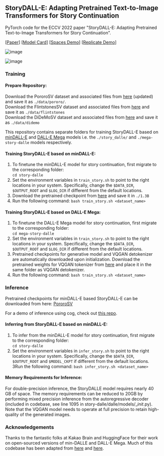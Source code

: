 ## StoryDALL-E: Adapting Pretrained Text-to-Image Transformers for Story Continuation

PyTorch code for the ECCV 2022 paper "StoryDALL-E: Adapting Pretrained Text-to-Image Transformers for Story Continuation".

\[[Paper](https://arxiv.org/abs/2209.06192)\] \[[Model Card](https://github.com/adymaharana/storydalle/blob/main/MODEL_CARD.MD)\] \[[Spaces Demo](https://huggingface.co/spaces/ECCV2022/storydalle)\] \[[Replicate Demo](https://replicate.com/adymaharana/story-dalle)\]

![image](./assets/story_dalle_predictions.png)

![image](./assets/story_dalle.png)

### Training

#### Prepare Repository:
Download the PororoSV dataset and associated files from [here](https://drive.google.com/file/d/11Io1_BufAayJ1BpdxxV2uJUvCcirbrNc/view?usp=sharing) (updated) and save it as ```./data/pororo/```.<br>
Download the FlintstonesSV dataset and associated files from [here](https://drive.google.com/file/d/1kG4esNwabJQPWqadSDaugrlF4dRaV33_/view?usp=sharing) and save it as ```./data/flintstones```<br>
Download the DiDeMoSV dataset and associated files from [here](https://drive.google.com/file/d/1zgj_bpE6Woyi-G76axF0nO-yzQaLBayc/view?usp=sharing) and save it as ```./data/didemo```<br>

This repository contains separate folders for training StoryDALL-E based on [minDALL-E](https://github.com/kakaobrain/minDALL-E) and [DALL-E Mega](https://github.com/kuprel/min-dalle) models i.e. the ```./story_dalle/``` and ```./mega-story-dalle``` models respectively.

#### Training StoryDALL-E based on minDALL-E:

1. To finetune the minDALL-E model for story continuation, first migrate to the corresponding folder:\
```cd story-dalle```<br>
2. Set the environment variables in ```train_story.sh``` to point to the right locations in your system. Specifically, change the ```$DATA_DIR```, ```$OUTPUT_ROOT``` and ```$LOG_DIR``` if different from the default locations.
3. Download the pretrained checkpoint from [here](https://github.com/kakaobrain/minDALL-E) and save it in ```./1.3B```
4. Run the following command:
```bash train_story.sh <dataset_name>```

   
#### Training StoryDALL-E based on DALL-E Mega:

1. To finetune the DALL-E Mega model for story continuation, first migrate to the corresponding folder:\
```cd mega-story-dalle```<br>
2. Set the environment variables in ```train_story.sh``` to point to the right locations in your system. Specifically, change the ```$DATA_DIR```, ```$OUTPUT_ROOT``` and ```$LOG_DIR``` if different from the default locations.
3. Pretrained checkpoints for generative model and VQGAN detokenizer are automatically downloaded upon initialization. Download the pretrained weights for VQGAN tokenizer from [here](https://heibox.uni-heidelberg.de/d/a7530b09fed84f80a887/) and place it in the same folder as VQGAN detokenizer.
4. Run the following command:
```bash train_story.sh <dataset_name>```

### Inference
Pretrained checkpoints for minDALL-E based StoryDALL-E can be downloaded from here: [PororoSV](https://drive.google.com/file/d/1lJ6zMZ6qTvFu6H35-VEdFlN13MMslivJ/view?usp=sharing)<br>

For a demo of inference using cog, check out [this repo](https://github.com/daanelson/story-dalle-cog). 

#### Inferring from StoryDALL-E based on minDALL-E:

1. To infer from the minDALL-E model for story continuation, first migrate to the corresponding folder:\
```cd story-dalle```<br>
2. Set the environment variables in ```infer_story.sh``` to point to the right locations in your system. Specifically, change the ```$DATA_DIR```, ```$OUTPUT_ROOT``` and ```$MODEL_CKPT``` if different from the default locations.
3Run the following command:
```bash infer_story.sh <dataset_name>```

#### Memory Requirements for Inference:

For double-precision inference, the StoryDALLE model requires nearly 40 GB of space. The memory requirements can be reduced to 20GB by performing mixed precision inference from the autoregressive decoder (included in codebase, see line 1095 in story-dalle/dalle/models/__init_.py). Note that the VQGAN model needs to operate at full precision to retain high-quality of the generated images.


### Acknowledgements
Thanks to the fantastic folks at Kakao Brain and HuggingFace for their work on open-sourced versions of min-DALLE and DALL-E Mega. Much of this codebase has been adapted from [here](https://github.com/kakaobrain/minDALL-E) and [here](https://github.com/kuprel/min-dalle).